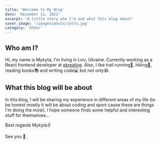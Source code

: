 ```yaml
---
title: 'Welcome to My Blog'
date: 'December 11, 2021'
excerpt: "A little story who I'm and what this blog about"
cover_image: '/images/posts/intro.jpg'
category: 'Other'
---
```


## Who am I?

Hi, my name is Mykyta, I'm living in Lviv, Ukraine. Currently working as a React frontend developer at [ekreative](https://www.ekreative.com/). Also, I like trail running🏃, hiking🥾, reading books📚 and writing code💻 but not only😅.

## What this blog will be about

In this blog, I will be sharing my experience in different areas of my life (to be honest mostly it will be about coding and sport cause these are things I'm doing the most). I hope someone finds some helpful and interesting stuff for themselves...

Best regards Mykyta✌️

See you 👋 .
